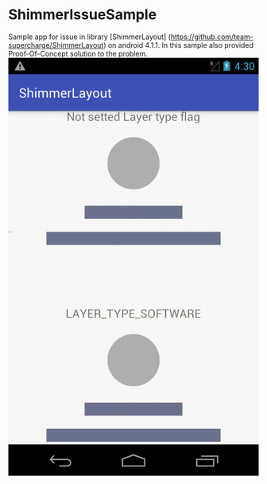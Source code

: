 # ShimmerIssueSample
Sample app for issue in library 
[ShimmerLayout] (https://github.com/team-supercharge/ShimmerLayout) on android 4.1.1.
In this sample also provided Proof-Of-Concept solution to the problem.
![](shimmer_issue.gif)
